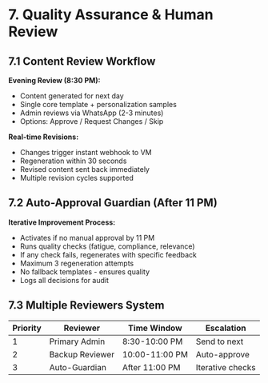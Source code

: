 # 7. Quality Assurance & Human Review

## 7.1 Content Review Workflow
**Evening Review (8:30 PM):**
- Content generated for next day
- Single core template + personalization samples
- Admin reviews via WhatsApp (2-3 minutes)
- Options: Approve / Request Changes / Skip

**Real-time Revisions:**
- Changes trigger instant webhook to VM
- Regeneration within 30 seconds
- Revised content sent back immediately
- Multiple revision cycles supported

## 7.2 Auto-Approval Guardian (After 11 PM)
**Iterative Improvement Process:**
- Activates if no manual approval by 11 PM
- Runs quality checks (fatigue, compliance, relevance)
- If any check fails, regenerates with specific feedback
- Maximum 3 regeneration attempts
- No fallback templates - ensures quality
- Logs all decisions for audit

## 7.3 Multiple Reviewers System
| Priority | Reviewer | Time Window | Escalation |
|----------|----------|-------------|------------|
| 1 | Primary Admin | 8:30-10:00 PM | Send to next |
| 2 | Backup Reviewer | 10:00-11:00 PM | Auto-approve |
| 3 | Auto-Guardian | After 11:00 PM | Iterative checks |
